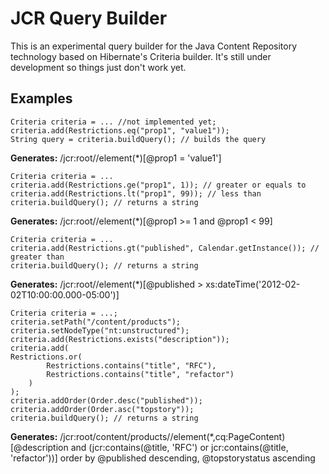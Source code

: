 # JCR Query Builder
This is an experimental query builder for the Java Content Repository technology based on Hibernate's Criteria builder. It's still under development so things just don't work yet.

## Examples
    Criteria criteria = ... //not implemented yet;
    criteria.add(Restrictions.eq("prop1", "value1"));
    String query = criteria.buildQuery(); // builds the query
**Generates:** /jcr:root//element(*)[@prop1 = 'value1']

    Criteria criteria = ...
    criteria.add(Restrictions.ge("prop1", 1)); // greater or equals to
    criteria.add(Restrictions.lt("prop1", 99)); // less than
    criteria.buildQuery(); // returns a string
**Generates:** /jcr:root//element(*)[@prop1 >= 1 and @prop1 < 99]

    Criteria criteria = ...
    criteria.add(Restrictions.gt("published", Calendar.getInstance()); // greater than
    criteria.buildQuery(); // returns a string
**Generates:** /jcr:root//element(*)[@published > xs:dateTime('2012-02-02T10:00:00.000-05:00')]

    Criteria criteria = ...;
    criteria.setPath("/content/products");
    criteria.setNodeType("nt:unstructured");
    criteria.add(Restrictions.exists("description"));
    criteria.add(
    Restrictions.or(
            Restrictions.contains("title", "RFC"),
            Restrictions.contains("title", "refactor")
        )
    );
    criteria.addOrder(Order.desc("published"));
    criteria.addOrder(Order.asc("topstory"));
    criteria.buildQuery(); // returns a string
**Generates:** /jcr:root/content/products//element(*,cq:PageContent)
  [@description and (jcr:contains(@title, 'RFC') or jcr:contains(@title, 'refactor'))]
  order by @published descending, @topstorystatus ascending